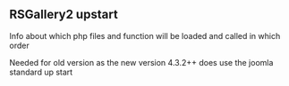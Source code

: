 
## RSGallery2 upstart

Info about which php files and function 
will be loaded and called in which order

Needed for old version as the new 
version 4.3.2++ does use the joomla 
standard up start